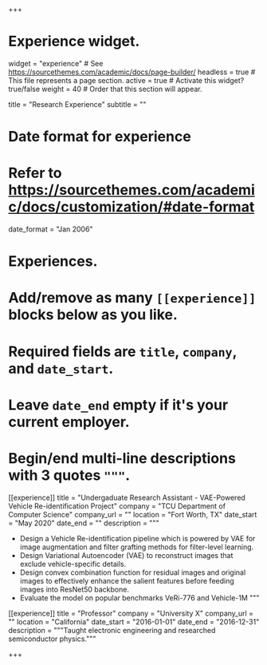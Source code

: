 +++
# Experience widget.
widget = "experience"  # See https://sourcethemes.com/academic/docs/page-builder/
headless = true  # This file represents a page section.
active = true  # Activate this widget? true/false
weight = 40  # Order that this section will appear.

title = "Research Experience"
subtitle = ""

# Date format for experience
#   Refer to https://sourcethemes.com/academic/docs/customization/#date-format
date_format = "Jan 2006"

# Experiences.
#   Add/remove as many `[[experience]]` blocks below as you like.
#   Required fields are `title`, `company`, and `date_start`.
#   Leave `date_end` empty if it's your current employer.
#   Begin/end multi-line descriptions with 3 quotes `"""`.
[[experience]]
  title = "Undergaduate Research Assistant - VAE-Powered Vehicle Re-identification Project"
  company = "TCU Department of Computer Science"
  company_url = ""
  location = "Fort Worth, TX"
  date_start = "May 2020"
  date_end = ""
  description = """
  * Design a Vehicle Re-identification pipeline which is powered by VAE for image augmentation and filter grafting methods
for filter-level learning.
  * Design Variational Autoencoder (VAE) to reconstruct images that exclude vehicle-specific details.
  * Design convex combination function for residual images and original images to effectively enhance the salient features
before feeding images into ResNet50 backbone.
  * Evaluate the model on popular benchmarks VeRi-776 and Vehicle-1M
  """

[[experience]]
  title = "Professor"
  company = "University X"
  company_url = ""
  location = "California"
  date_start = "2016-01-01"
  date_end = "2016-12-31"
  description = """Taught electronic engineering and researched semiconductor physics."""

+++
